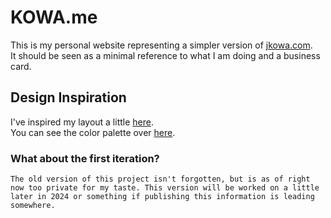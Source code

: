 # KOWA.me
This is my personal website representing a simpler version of [jkowa.com](https://jkowa.com/).   
It should be seen as a minimal reference to what I am doing and a business card.
## Design Inspiration
I've inspired my layout a little [here](https://dribbble.com/shots/9833030-Personal-site-exploration).     
You can see the color palette over [here](https://colorhunt.co/palette/141100).   
### What about the first iteration?
```The old version of this project isn't forgotten, but is as of right now too private for my taste. This version will be worked on a little later in 2024 or something if publishing this information is leading somewhere.```   
